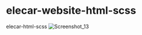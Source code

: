 # elecar-website-html-scss
elecar-html-scss
![Screenshot_13](https://github.com/boburbek-web/elecar-website-html-scss/assets/100434981/b3a6d56f-5873-4947-9000-f4e69953dbfb)
